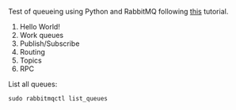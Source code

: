 Test of queueing using Python and RabbitMQ following [this](https://www.rabbitmq.com/getstarted.html) tutorial.

1. Hello World!
2. Work queues
3. Publish/Subscribe
4. Routing
5. Topics
6. RPC


List all queues:

    sudo rabbitmqctl list_queues
